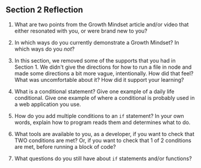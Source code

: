 ## Section 2 Reflection

1. What are two points from the Growth Mindset article and/or video that either resonated with you, or were brand new to you?

2. In which ways do you currently demonstrate a Growth Mindset? In which ways do you _not_?

3. In this section, we removed some of the supports that you had in Section 1. We didn't give the directions for how to run a file in node and made some directions a bit more vague, intentionally. How did that feel? What was uncomfortable about it? How did it support your learning?

4. What is a conditional statement? Give one example of a daily life conditional. Give one example of where a conditional is probably used in a web application you use.

5. How do you add multiple conditions to an `if` statement? In your own words, explain how to program reads them and determines what to do.

6. What tools are available to you, as a developer, if you want to check that TWO conditions are met? Or, if you want to check that 1 of 2 conditions are met, before running a block of code?

7. What questions do you still have about `if` statements and/or functions?